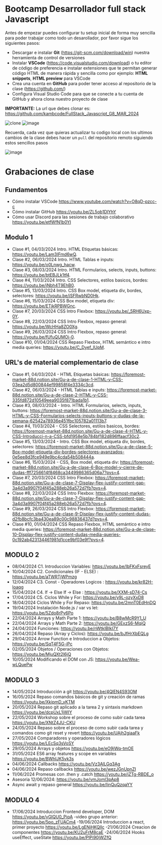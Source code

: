 # Bootcamp Desarrollador full stack Javascript

Antes de empezar puedes configurar tu setup inicial de forma muy sencilla para poder trabajar como todo un desarollador, por favor sigue los siguientes pasos:

- Descargar e instalar **Git** (https://git-scm.com/download/win) nuestra herramienta de control de versiones
- Instalar **VSCode** (https://code.visualstudio.com/download) o tu editor de código de preferencia e instalar extensiones que te permitan generar código HTML de manera rápida y sencilla como por ejemplo: **HTML snippets**, **HTML preview** para VSCode
- Crea una cuenta en **GitHub** para poder tener acceso al repositorio de la clase (https://github.com/)
- Configura Visual Studio Code para que se conecte a tu cuenta de GitHub y ahora clona nuestro proyecto de clase

**IMPORTANTE:** La url que debes clonar es: https://github.com/kambcode/FullStack_Javascript_G8_MAR_2024

![clone](https://github.com/kambcode/FullStack_Javascript_G3_2023_09_04/assets/137812574/b49be206-5c67-40e8-a567-bdd957c549eb)
![image](https://github.com/KamiloMontoya/kambcode_g1/assets/11945476/ca0ce2ad-72ec-431d-b3e1-55b84c64ec13)

Recuerda, cada vez que quieras actualizar tu codigo local con los ultimos cambios de la clase debes hacer un `pull` del repositorio remoto siguiendo estos sencillos pasos

![image](https://github.com/KamiloMontoya/kambcode_g1/assets/11945476/8d8f7da6-aa4c-4d67-9dec-59cd360bda0f)

# Grabaciones de clase
## Fundamentos
- Cómo instalar VSCode https://www.youtube.com/watch?v=O8qD-pzcc-c
- Cómo instalar GitHub https://youtu.be/ZL5ob1DlYhY
- Cómo usar Discord para las sesiones de trabajo colaborativo https://youtu.be/etfWfN1b0YI
## Modulo 1
- Clase #1, 04/03/2024 Intro. HTML Etiquetas básicas: https://youtu.be/Lam3IFmd6wQ.
- Clase #2, 06/03/2024 Intro. HTML Tablas e inputs: https://youtu.be/o0Lnwg_hacw. 
- Clase #3, 08/03/2024 Intro. HTML Formularios, selects, inputs, buttons: https://youtu.be/btEBJLk1tf4.
- Clase #4, 11/03/2024 Intro. CSS Selectores, estilos basicos, bordes: https://youtu.be/jNbh4T9EhB0.
- Clase #5, 13/03/2024 Intro. CSS Box model, etiqueta div, bordes, selectores: https://youtu.be/jSFRwbND0Hk.
- Clase #6, 15/03/2024 CSS Box model, etiqueta div: https://youtu.be/ETjkRPBWGnc.
- Clase #7, 20/03/2024 CSS Intro Flexbox: https://youtu.be/_5RH6Uxp-0Y.
- Clase #8, 22/03/2024 CSS Intro Flexbox, repaso general: https://youtu.be/WcHHa8ZO0Xg.
- Clase #9, 26/03/2024 CSS Intro Flexbox, repaso general: https://youtu.be/fUfuQUMOi-0.
- Clase #10, 01/04/2024 CSS Repaso Flexbox, HTML semántico e intro media queries: https://youtu.be/C_Dyef_IUpM.

## URL's de material complementario de clase
- Clase #1, 04/03/2024 - HTML Etiquetas básicas: https://foremost-market-88d.notion.site/Gu-a-de-clase-1-HTML-y-CSS-03ea2d5d800844ef99858f4e3334c3cd.
- Clase #2, 06/03/2024 - HTML Tablas e inputs: https://foremost-market-88d.notion.site/Gu-a-de-clase-2-HTML-y-CSS-335fd872d10549eea9035f871bada1b1. 
- Clase #3, 08/03/2024 - Intro. HTML Formularios, selects, inputs, buttons: https://foremost-market-88d.notion.site/Gu-a-de-clase-3-HTML-y-CSS-Formularios-selects-inputs-buttons-y-dudas-de-la-semana-62542a78936e451fbc105782a01113b7.
- Clase #4, 11/03/2024 - CSS Selectores, estilos basicos, bordes: https://foremost-market-88d.notion.site/Gu-a-de-clase-4-HTML-y-CSS-Introducci-n-a-CSS-bfd1958e5b784bf182d896ffaacf30c2.
- Clase #5, 13/03/2024 - Intro. CSS Box model, etiqueta div, bordes, selectores: https://foremost-market-88d.notion.site/Gu-a-de-clase-5-Box-model-etiqueta-div-bordes-selectores-avanzados-0e5ee8d3fce949e9bc4cda54b508444a.
- Clase #6, 15/03/2024 - CSS, Box model, etiqueta div: https://foremost-market-88d.notion.site/Gu-a-de-clase-6-Box-model-y-cierre-de-dudas-fff7256614f8468ca3449986365d06a7?pvs=4.
- Clase #7, 20/03/2024 CSS Intro Flexbox: https://foremost-market-88d.notion.site/Gu-a-de-clase-7-Display-flex-justify-content-gap-3a4d3a9907f04f45a288eb26a572d7fb?pvs=4.
- Clase #8, 22/03/2024 CSS Intro Flexbox: https://foremost-market-88d.notion.site/Gu-a-de-clase-7-Display-flex-justify-content-gap-3a4d3a9907f04f45a288eb26a572d7fb?pvs=4.
- Clase #9, 26/03/2024 CSS Intro Flexbox: https://foremost-market-88d.notion.site/Gu-a-de-clase-9-Display-flex-justify-content-dudas-d2fb8bcfc3ba430ea89c00c98836437d?pvs=4.
- Clase #10, 01/04/2024 CSS Repaso Flexbox, HTML semántico e intro media queries: https://foremost-market-88d.notion.site/Gu-a-de-clase-10-Display-flex-justify-content-dudas-media-queries-0c192ab423134461981d1cce9bf03e9f?pvs=4.

## MODULO 2
- 08/04/2024 C1. Introduccion Variables: https://youtu.be/IbFKxFsreyE
- 10/04/2024 C2. Condicionales (IF - ELSE) : https://youtu.be/aTWRTjWPmzg
- 12/04/2024 C3. Const - Operadores Logicos : https://youtu.be/kr82H-loaqg
- 15/04/2024 C4. If -> Else If -> Else : https://youtu.be/XXM-sD74-Cs
- 17/04/2024 C5. Ciclos While y For: https://youtu.be/y9L-ozyXxD8
- 18/04/2024 Ciclos While y For Repaso: https://youtu.be/2mnT0EdHnDQ
- 19/04/2024 Instalación Node.js / var vs let: https://youtu.be/5Zdo8rPy6Po
- 22/04/2024 Arrays y Math Parte 1: https://youtu.be/B8wMcR9Y1_U
- 22/04/2024 Arrays y Math Parte 2: https://youtu.be/GExzS6-MqiQ
- 24/04/2024 Funciones: https://youtu.be/nWtkIBIkI7Y
- 26/04/2024 Repaso (Array y Ciclos): https://youtu.be/bJfHrXbEQLg
- 29/04/2024 Arrow Function e Introduccion a Objetos: https://youtu.be/SqT4F5G-iPc
- 02/05/2024 Objetos / Operaciones con Objetos: https://youtu.be/MjuQXt2l6jQ
- 10/05/2024 Modificando el DOM con JS: https://youtu.be/Wea-wLQuePw

## MODULO 3
- 14/05/2024 Introducción a git https://youtu.be/4QlEN4S93OM
- 16/05/2024 Repaso comandos básicos de git y creación de ramas https://youtu.be/XkipmD_vKTM
- 20/05/2024 Repaso git aplicado a la tarea 2 y sintaxis markdown https://youtu.be/dcpUxL1jWIY
- 22/05/2024 Workshop sobre el proceso de como subir cada tarea https://youtu.be/XNtZ4JU-CKU
- 24/05/2024 Repaso sobre el proceso de como subir cada tarea y comandos como git reset y revert https://youtu.be/UAjh2giaaFk
- 27/05/2024 Comparadores y operadores lógicos https://youtu.be/LEcSq3sVoSY
- 29/05/2024 Arrays y objetos https://youtu.be/eO9jWq-tmOE
- 31/05/2024 ES6 array features y scope en variables https://youtu.be/BWhIJK5vk3s
- 04/06/2024 Callbacks https://youtu.be/Vz3AlLGq3Ag
- 04/06/2024 Repaso callbacks https://youtu.be/wezJGnUpnZI
- 11/06/2024 Promesas con .then y .catch https://youtu.be/jZTg-RBDE_o
- Asesoria 12/06/2024: https://youtu.be/vmJoml3pAp8
- Async await y repaso general https://youtu.be/IinQuQzqaYY

## MODULO 4 
- 17/06/2024  Introduccion Frontend developer, DOM https://youtu.be/yGIQU0_PiqA -video grupo anterior: https://youtu.be/5po_zFUACm4
-19/06/2024 Introduccion a react, primer proyecto https://youtu.be/LgENiHKQlIc
-21/06/2024 Creacion de componentes https://youtu.be/KU2uFrM8caE
-24/06/2024 Hooks useEffect, useState https://youtu.be/PlPi90jWZfQ